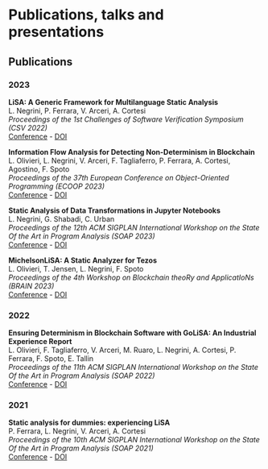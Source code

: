 # Publications, talks and presentations

## Publications


### 2023

**LiSA: A Generic Framework for Multilanguage Static Analysis**<br/>
L. Negrini, P. Ferrara, V. Arceri, A. Cortesi <br/>
*Proceedings of the 1st Challenges of Software Verification Symposium (CSV 2022)*<br/>
[Conference](https://ssv.dais.unive.it/events/challenges-of-software-verification-workshop/) - [DOI](https://doi.org/10.1007/978-981-19-9601-6_2)

**Information Flow Analysis for Detecting Non-Determinism in Blockchain**<br/>
L. Olivieri, L. Negrini, V. Arceri, F. Tagliaferro, P. Ferrara, A. Cortesi, Agostino, F. Spoto<br/>
*Proceedings of the 37th European Conference on Object-Oriented Programming (ECOOP 2023)*<br/>
[Conference](https://2023.ecoop.org/details/ecoop-2023-papers/9/Information-Flow-Analysis-for-Detecting-Non-Determinism-in-Blockchain) - [DOI](https://doi.org/10.4230/LIPIcs.ECOOP.2023.23)

**Static Analysis of Data Transformations in Jupyter Notebooks**<br/>
L. Negrini, G. Shabadi, C. Urban<br/>
*Proceedings of the 12th ACM SIGPLAN International Workshop on the State Of the Art in Program Analysis (SOAP 2023)*<br/>
[Conference](https://pldi23.sigplan.org/details/SOAP-2023-papers/1/Static-Analysis-of-Data-Transformations-in-Jupyter-Notebooks-Virtual-) - [DOI](https://doi.org/10.1145/3589250.3596145)

**MichelsonLiSA: A Static Analyzer for Tezos**<br/>
L. Olivieri, T. Jensen, L. Negrini, F. Spoto<br/>
*Proceedings of the 4th Workshop on Blockchain theoRy and ApplicatIoNs (BRAIN 2023)*<br/>
[Conference](https://sites.google.com/view/brain-2023/workshop-program) - [DOI](https://doi.org/10.1109/PerComWorkshops56833.2023.10150247)

### 2022

**Ensuring Determinism in Blockchain Software with GoLiSA: An Industrial Experience Report**<br/>
L. Olivieri, F. Tagliaferro, V. Arceri, M. Ruaro, L. Negrini, A. Cortesi, P. Ferrara, F. Spoto, E. Tallin<br/>
*Proceedings of the 11th ACM SIGPLAN International Workshop on the State Of the Art in Program Analysis (SOAP 2022)*<br/>
[Conference](https://pldi22.sigplan.org/details/SOAP-2022-papers/4/Ensuring-Determinism-in-Blockchain-Software-with-GoLiSA-An-Industrial-Experience-Rep) - [DOI](https://doi.org/10.1145/3520313.3534658)

### 2021

**Static analysis for dummies: experiencing LiSA**<br/>
P. Ferrara, L. Negrini, V. Arceri, A. Cortesi<br/>
*Proceedings of the 10th ACM SIGPLAN International Workshop on the State Of the Art in Program Analysis (SOAP 2021)*<br/>
[Conference](https://pldi21.sigplan.org/details/SOAP-2021-papers/6/Static-Analysis-for-Dummies-Experiencing-LiSA) - [DOI](https://doi.org/10.1145/3460946.3464316)
